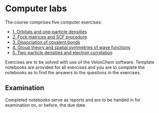 # Computer labs

The course comprises five computer exercises:

- [1. Orbitals and one-particle densities](lab-1)
- [2. Fock matrices and SCF procedure](lab-2)
- [3. Dissociation of covalent bonds](lab-3)
- [4. Group theory and spatial symmetries of wave functions](lab-4)
- [5. Two-particle densities and electron correlation](lab-5)

Exercises are to be solved with use of the VeloxChem software. Template notebooks are provided for all exercises and you are to complete the notebooks as to find the answers to the questions in the exercises.

## Examination
Completed notebooks serve as reports and are to be handed in for examination on, or before, the due date.